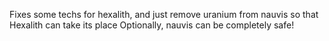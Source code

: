 Fixes some techs for hexalith, and just remove uranium from nauvis so that Hexalith can take its place
Optionally, nauvis can be completely safe!